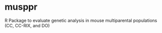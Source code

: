 # musppr
R Package to evaluate genetic analysis in mouse multiparental populations (CC, CC-RIX, and DO)
